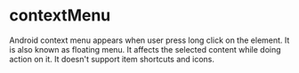 # contextMenu
Android context menu appears when user press long click on the element. It is also known as floating menu.  It affects the selected content while doing action on it.  It doesn't support item shortcuts and icons.
